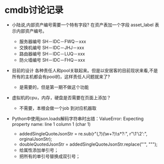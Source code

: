 cmdb讨论记录
====================
* 小陆说,内部资产编号需要一个特有字段? 在资产表加一个字段 asset_label  表示内部资产编号。
  * 服务器编号 SH－IDC－FWQ－xxx
  * 交换机编号 SH－IDC－JHJ－xxx
  * 路由器编号 SH－IDC－LUQ－xxx
  * 防火墙编号 SH－IDC－FHQ－xxx

* 目前的设计 各种责任人和pool关联起来。但是以安居客的目前现状来看,不是所有的主机都会有pool的，这样责任人问题就来了?
  * 是需要的，但是第一期不做这个功能

* 虚拟机的cpu，内存，硬盘是否需要在页面上添加？
  * 不需要，本根会做一个job 到对应机器取

* Python中使用json.loads解码字符串时出错：ValueError: Expecting property name: line 1 column 1 (char 1)
  * addedSingleQuoteJsonStr = re.sub(r"(,?)(\w+?)\s*?:", r"\1'\2':", orginalJsonStr);
  * doubleQuotedJsonStr = addedSingleQuoteJsonStr.replace("'", "\"");
  * 给属性添加单引号；
  * 把所有的单引号替换成双引号；